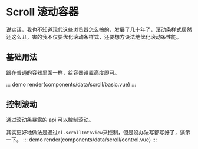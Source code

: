 # Scroll 滚动容器

说实话，我也不知道现代这些浏览器怎么搞的，发展了几十年了，滚动条样式居然还这么丑，害的我不仅要优化滚动条样式，还要想方设法地优化滚动条性能。

## 基础用法

跟在普通的容器里面一样，给容器设置高度即可。

::: demo
render(components/data/scroll/basic.vue)
:::

## 控制滚动

通过滚动条暴露的 api 可以控制滚动。

其实更好地做法是通过`el.scrollIntoView`来控制，但是没办法写都写好了，演示一下。
::: demo
render(components/data/scroll/control.vue)
:::
